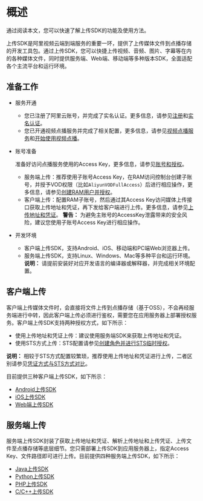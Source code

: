 # 概述

通过阅读本文，您可以快速了解上传SDK的功能及使用方法。

上传SDK是阿里视频云端到端服务的重要一环，提供了上传媒体文件到点播存储的开发工具包。通过上传SDK，您可以快捷上传视频、音频、图片、字幕等在内的各种媒体文件，同时提供服务端、Web端、移动端等多种版本SDK，全面适配各个主流平台和运行环境。

## 准备工作

-   服务开通
    -   您已注册了阿里云账号，并完成了实名认证。更多信息，请参见[注册](https://account.aliyun.com/register/register.htm?oauth_callback=https%3A%2F%2Fvod.console.aliyun.com%2F&lang=zh)和[实名认证](https://help.aliyun.com/knowledge_list/37170.html)。
    -   您已开通视频点播服务并完成了相关配置，更多信息，请参见[视频点播服务](https://www.aliyun.com/product/vod)和[开始使用视频点播](/cn.zh-CN/快速入门/开始使用视频点播.md)。
-   账号准备

    准备好访问点播服务使用的Access Key，更多信息，请参见[账号和授权](/cn.zh-CN/开发指南/账号和授权/概述.md)。

    -   服务端上传：推荐使用子账号Access Key，在RAM访问控制台创建子账号，并授予VOD权限（比如`AliyunVODFullAccess`）后进行相应操作，更多信息，请参见[创建RAM用户并授权](/cn.zh-CN/开发指南/账号和授权/创建RAM用户并授权.md)。
    -   客户端上传：配置RAM子账号，然后通过其Access Key访问媒体上传接口获取上传地址和凭证，再下发给客户端进行上传。更多信息，请参见[上传地址和凭证](/cn.zh-CN/开发指南/媒体上传/上传地址和凭证.md)。
    **警告：** 为避免主账号的AccessKey泄露带来的安全风险，建议您使用子账号Access Key进行相应操作。

-   开发环境

    -   客户端上传SDK，支持Android、iOS、移动端和PC端Web浏览器上传。
    -   服务端上传SDK，支持Linux、Windows、Mac等多种平台和运行环境。
    **说明：** 请提前安装好对应开发语言的编译器或解释器，并完成相关环境配置。


## 客户端上传

客户端上传媒体文件时，会直接将文件上传到点播存储（基于OSS），不会再经服务端进行中转，因此客户端上传必须进行鉴权，需要您在应用服务器上部署授权服务。客户端上传SDK支持两种授权方式，如下所示：

-   使用上传地址和凭证上传：建议使用服务端SDK来获取上传地址和凭证。
-   使用STS方式上传：STS配置请参见[创建角色并进行STS临时授权](/cn.zh-CN/开发指南/账号和授权/创建角色并进行STS临时授权.md)。

**说明：** 相较于STS方式配置较繁琐，推荐使用上传地址和凭证进行上传，二者区别请参见[凭证方式与STS方式对比](/cn.zh-CN/开发指南/账号和授权/凭证方式与STS方式对比.md)。

目前提供三种客户端上传SDK，如下所示：

-   [Android上传SDK](/cn.zh-CN/上传SDK/客户端上传/Android上传SDK/文件上传.md)
-   [iOS上传SDK](/cn.zh-CN/上传SDK/客户端上传/iOS上传SDK/文件上传.md)
-   [Web端上传SDK](/cn.zh-CN/上传SDK/客户端上传/使用JavaScript上传SDK.md)

## 服务端上传

服务端上传SDK封装了获取上传地址和凭证、解析上传地址和上传凭证、上传文件至点播存储等底层细节。您只需部署上传SDK到应用服务器上，指定Access Key、文件路径即可进行上传。目前提供四种服务端上传SDK，如下所示：

-   [Java上传SDK](/cn.zh-CN/上传SDK/服务端上传/Java上传SDK.md)
-   [Python上传SDK](/cn.zh-CN/上传SDK/服务端上传/Python上传SDK.md)
-   [PHP上传SDK](/cn.zh-CN/上传SDK/服务端上传/PHP上传SDK.md)
-   [C/C++上传SDK](/cn.zh-CN/上传SDK/服务端上传/C/C++上传SDK.md)

